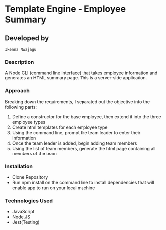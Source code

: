 # Template Engine - Employee Summary

## Developed by
``
Ikenna Nwajagu
``

### Description

A Node CLI (command line interface) that takes employee information and generates an HTML summary page. This is a server-side application. 


### Approach

Breaking down the requirements, I separated out the objective into the following parts:

1. Define a constructor for the base employee, then extend it into the three employee types
2. Create html templates for each employee type
3. Using the command line, prompt the team leader to enter their information
4. Once the team leader is added, begin adding team members
5. Using the list of team members, generate the html page containing all members of the team


### Installation
- Clone Repository
- Run npm install on the command line to install dependencies that will enable app to run on your local machine


### Technologies Used
- JavaScript
- Node.JS
- Jest(Testing)


